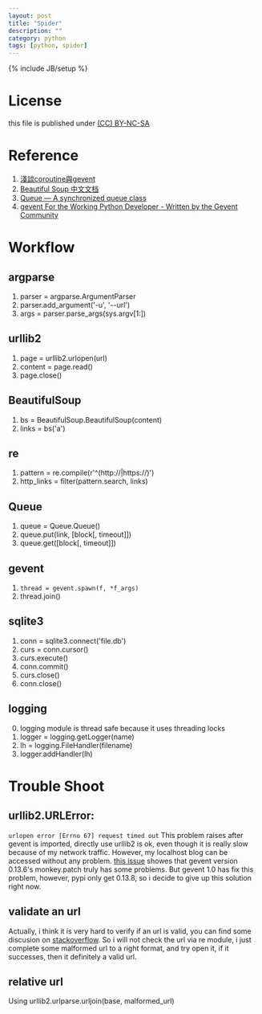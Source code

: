 ```yaml
---
layout: post
title: "Spider"
description: ""
category: python
tags: [python, spider]
---
```

{% include JB/setup %}
# License
this file is published under [(CC) BY-NC-SA](http://creativecommons.org/licenses/by-nc-sa/3.0/)

# Reference
1. [淺談coroutine與gevent](http://blog.ez2learn.com/2010/07/17/talk-about-coroutine-and-gevent/)
2. [Beautiful Soup 中文文档](http://www.crummy.com/software/BeautifulSoup/bs3/documentation.zh.html)
3. [Queue — A synchronized queue class](http://docs.python.org/2/library/queue.html)
4. [gevent For the Working Python Developer - Written by the Gevent Community ](http://sdiehl.github.io/gevent-tutorial/)


# Workflow
## argparse
1. parser = argparse.ArgumentParser
2. parser.add_argument('-u', '--url')
3. args = parser.parse_args(sys.argv\[1:\])

## urllib2
1. page = urllib2.urlopen(url)
2. content = page.read()
3. page.close()

## BeautifulSoup
1. bs = BeautifulSoup.BeautifulSoup(content)
2. links = bs('a')

## re
1. pattern = re.compile(r'^(http://|https://)')
2. http_links = filter(pattern.search, links)

## Queue
1. queue = Queue.Queue()
2. queue.put(link, \[block\[, timeout\]\])
3. queue.get(\[block\[, timeout\]\])

## gevent
1. `thread = gevent.spawn(f, *f_args)`
2. thread.join()

## sqlite3
1. conn = sqlite3.connect('file.db')
2. curs = conn.cursor()
3. curs.execute()
4. conn.commit()
5. curs.close()
6. conn.close()

## logging
0. logging module is thread safe because it uses threading locks
1. logger = logging.getLogger(name)
2. lh = logging.FileHandler(filename)
3. logger.addHandler(lh)

# Trouble Shoot
## urllib2.URLError:
`urlopen error [Errno 67] request timed out`
This problem raises after gevent is imported, directly use urllib2 is
ok, even though it is really slow because of my network traffic.
However, my localhost blog can be accessed without any problem. [this
issue](https://code.google.com/p/gevent/issues/detail?id=84) showes
that gevent version 0.13.6's monkey.patch truly has some problems. But
gevent 1.0 has fix this problem, however, pypi only get 0.13.8, so i
decide to give up this solution right now.

## validate an url
Actually, i think it is very hard to verify if an url is valid, you
can find some discusion on [stackoverflow](http://stackoverflow.com/questions/827557/how-do-you-validate-a-url-with-a-regular-expression-in-python).
So i will not check the url via re module, i just complete some
malformed url to a right format, and try open it, if it successes,
then it definitely a valid url.

## relative url
Using urllib2.urlparse.urljoin(base, malformed_url)
